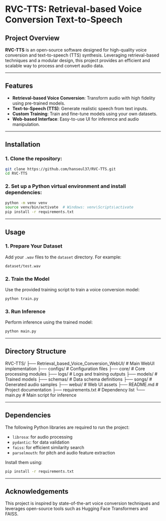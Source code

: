 # RVC-TTS: Retrieval-based Voice Conversion Text-to-Speech

## Project Overview
**RVC-TTS** is an open-source software designed for high-quality voice conversion and text-to-speech (TTS) synthesis. Leveraging retrieval-based techniques and a modular design, this project provides an efficient and scalable way to process and convert audio data.

---

## Features
- **Retrieval-based Voice Conversion**: Transform audio with high fidelity using pre-trained models.
- **Text-to-Speech (TTS)**: Generate realistic speech from text inputs.
- **Custom Training**: Train and fine-tune models using your own datasets.
- **Web-based Interface**: Easy-to-use UI for inference and audio manipulation.

---

## Installation
### 1. Clone the repository:
```bash
git clone https://github.com/hanseul37/RVC-TTS.git
cd RVC-TTS
```

### 2. Set up a Python virtual environment and install dependencies:
```bash
python -m venv venv
source venv/bin/activate  # Windows: venv\Scripts\activate
pip install -r requirements.txt
```

---

## Usage
### 1. Prepare Your Dataset
Add your `.wav` files to the `dataset` directory. For example:
```bash
dataset/test.wav
```

### 2. Train the Model
Use the provided training script to train a voice conversion model:
```bash
python train.py
```

### 3. Run Inference
Perform inference using the trained model:
```bash
python main.py
```

---

## Directory Structure
RVC-TTS/
├── Retrieval_based_Voice_Conversion_WebUI/  # Main WebUI implementation
├── configs/                                # Configuration files
├── core/                                   # Core processing modules
├── logs/                                   # Logs and training outputs
├── models/                                 # Trained models
├── schemas/                                # Data schema definitions
├── songs/                                  # Generated audio samples
├── webui/                                  # Web UI assets
├── README.md                               # Project documentation
├── requirements.txt                        # Dependency list
└── main.py                                 # Main script for inference

---

## Dependencies
The following Python libraries are required to run the project:
- `librosa`: for audio processing
- `pydantic`: for data validation
- `faiss`: for efficient similarity search
- `parselmouth`: for pitch and audio feature extraction

Install them using:
```bash
pip install -r requirements.txt
```

---

## Acknowledgements
This project is inspired by state-of-the-art voice conversion techniques and leverages open-source tools such as Hugging Face Transformers and FAISS.
